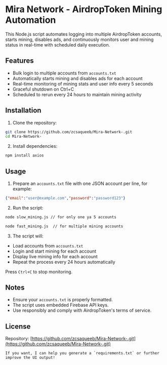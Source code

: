 # Mira Network - AirdropToken Mining Automation

This Node.js script automates logging into multiple AirdropToken accounts, starts mining, disables ads, and continuously monitors user and mining status in real-time with scheduled daily execution.

## Features

- Bulk login to multiple accounts from `accounts.txt`
- Automatically starts mining and disables ads for each account
- Real-time monitoring of mining stats and user info every 5 seconds
- Graceful shutdown on Ctrl+C
- Scheduled to rerun every 24 hours to maintain mining activity

## Installation

1. Clone the repository:

```bash
git clone https://github.com/zcsaqueeb/Mira-Network-.git
cd Mira-Network-
```

2. Install dependencies:

```bash
npm install axios
```

## Usage

1. Prepare an `accounts.txt` file with one JSON account per line, for example:

```json
{"email":"user@example.com","password":"password123"}
```

2. Run the script:

```bash
node slow_mining.js // for only one ya 5 accounts

node fast_mining.js  // for multiple mining accounts
```

3. The script will:

- Load accounts from `accounts.txt`
- Login and start mining for each account
- Display live mining info for each account
- Repeat the process every 24 hours automatically

Press `Ctrl+C` to stop monitoring.

## Notes

- Ensure your `accounts.txt` is properly formatted.
- The script uses embedded Firebase API keys.
- Use responsibly and comply with AirdropToken's terms of service.

## License

Repository: [https://github.com/zcsaqueeb/Mira-Network-.git](https://github.com/zcsaqueeb/Mira-Network-.git)
```
If you want, I can help you generate a `requirements.txt` or further improve the UI output!

